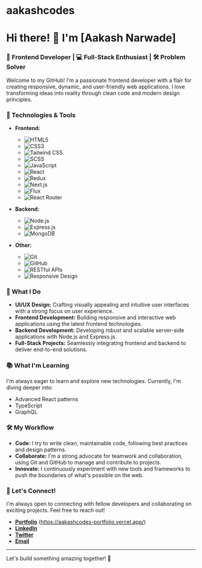 # aakashcodes

# Hi there! 👋 I'm [Aakash Narwade]

### 🌟 Frontend Developer | 💻 Full-Stack Enthusiast | 🛠️ Problem Solver

Welcome to my GitHub! I'm a passionate frontend developer with a flair for creating responsive, dynamic, and user-friendly web applications. I love transforming ideas into reality through clean code and modern design principles.

### 🔧 Technologies & Tools

- **Frontend:**
  - ![HTML5](https://img.shields.io/badge/-HTML5-E34F26?style=flat-square&logo=html5&logoColor=white) 
  - ![CSS3](https://img.shields.io/badge/-CSS3-1572B6?style=flat-square&logo=css3) 
  - ![Tailwind CSS](https://img.shields.io/badge/-Tailwind%20CSS-38B2AC?style=flat-square&logo=tailwind-css&logoColor=white)
  - ![SCSS](https://img.shields.io/badge/-SCSS-CC6699?style=flat-square&logo=sass&logoColor=white) 
  - ![JavaScript](https://img.shields.io/badge/-JavaScript-F7DF1E?style=flat-square&logo=javascript&logoColor=black) 
  - ![React](https://img.shields.io/badge/-React-61DAFB?style=flat-square&logo=react&logoColor=black)
  - ![Redux](https://img.shields.io/badge/-Redux-764ABC?style=flat-square&logo=redux&logoColor=white) 
  - ![Next.js](https://img.shields.io/badge/-Next.js-000000?style=flat-square&logo=nextdotjs&logoColor=white) 
  - ![Flux](https://img.shields.io/badge/-Flux-3B5998?style=flat-square&logo=flux&logoColor=white) 
  - ![React Router](https://img.shields.io/badge/-React%20Router-CA4245?style=flat-square&logo=react-router&logoColor=white) 

- **Backend:**
  - ![Node.js](https://img.shields.io/badge/-Node.js-339933?style=flat-square&logo=node-dot-js&logoColor=white) 
  - ![Express.js](https://img.shields.io/badge/-Express.js-000000?style=flat-square&logo=express&logoColor=white) 
  - ![MongoDB](https://img.shields.io/badge/-MongoDB-47A248?style=flat-square&logo=mongodb&logoColor=white) 

- **Other:**
  - ![Git](https://img.shields.io/badge/-Git-F05032?style=flat-square&logo=git&logoColor=white)
  - ![GitHub](https://img.shields.io/badge/-GitHub-181717?style=flat-square&logo=github)
  - ![RESTful APIs](https://img.shields.io/badge/-RESTful%20APIs-FF6F00?style=flat-square&logo=api&logoColor=white)
  - ![Responsive Design](https://img.shields.io/badge/-Responsive%20Design-4CAF50?style=flat-square&logo=google&logoColor=white)

### 🚀 What I Do

- **UI/UX Design:** Crafting visually appealing and intuitive user interfaces with a strong focus on user experience.
- **Frontend Development:** Building responsive and interactive web applications using the latest frontend technologies.
- **Backend Development:** Developing robust and scalable server-side applications with Node.js and Express.js.
- **Full-Stack Projects:** Seamlessly integrating frontend and backend to deliver end-to-end solutions.

### 📚 What I'm Learning

I'm always eager to learn and explore new technologies. Currently, I'm diving deeper into:

- Advanced React patterns
- TypeScript
- GraphQL

### 🛠️ My Workflow

- **Code:** I try to  write clean, maintainable code, following best practices and design patterns.
- **Collaborate:** I'm a strong advocate for teamwork and collaboration, using Git and GitHub to manage and contribute to projects.
- **Innovate:** I continuously experiment with new tools and frameworks to push the boundaries of what's possible on the web.

### 🌱 Let's Connect!

I'm always open to connecting with fellow developers and collaborating on exciting projects. Feel free to reach out!

- **[Portfolio](#)** (https://aakashcodes-portfolio.vercel.app/)
- **[LinkedIn](#)**
- **[Twitter](#)**
- **[Email](mailto:your.email@example.com)**

---

Let's build something amazing together! 🚀

